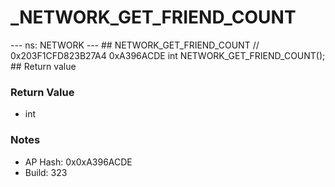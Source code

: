 # _NETWORK_GET_FRIEND_COUNT

--- ns: NETWORK --- ## NETWORK_GET_FRIEND_COUNT  // 0x203F1CFD823B27A4 0xA396ACDE int NETWORK_GET_FRIEND_COUNT();   ## Return value

### Return Value
* int

### Notes
* AP Hash: 0x0xA396ACDE
* Build: 323

